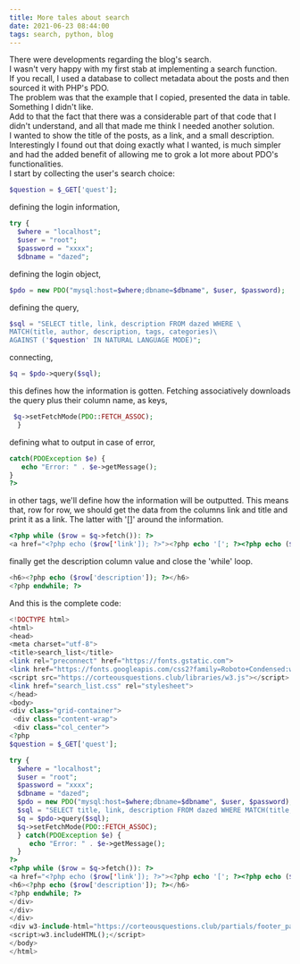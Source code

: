 ```yaml
---
title: More tales about search
date: 2021-06-23 08:44:00
tags: search, python, blog
---
```


There were developments regarding the blog's search.  
I wasn't very happy with my first stab at implementing a search function.  
If you recall, I used a database to collect metadata about the posts and then sourced it with PHP's PDO.  
The problem was that the example that I copied, presented the data in table. Something I didn't like.  
Add to that the fact that there was a considerable part of that code that I didn't understand, and all that made me think I needed another solution.  
I wanted to show the title of the posts, as a link, and a small description. Interestingly I found out that doing exactly what I wanted, is much simpler and had the added benefit of allowing me to grok a lot more about PDO's functionalities.   
I start by collecting the user's search choice:  
```php
$question = $_GET['quest'];
```
defining the login information,
```php
try {
  $where = "localhost";
  $user = "root";
  $password = "xxxx";
  $dbname = "dazed";
```
defining the login object,
```php
$pdo = new PDO("mysql:host=$where;dbname=$dbname", $user, $password);
```
defining the query,
```php
$sql = "SELECT title, link, description FROM dazed WHERE \
MATCH(title, author, description, tags, categories)\
AGAINST ('$question' IN NATURAL LANGUAGE MODE)";
```
connecting,
```php
$q = $pdo->query($sql);
```
this defines how the information is gotten. Fetching associatively downloads the query plus their column name, as keys,
```php
 $q->setFetchMode(PDO::FETCH_ASSOC);
  }
  ```
  defining what to output in case of error,
  ```php
  catch(PDOException $e) {
     echo "Error: " . $e->getMessage();
  }
?>
```
in other tags, we'll define how the information will be outputted. This means that, row for row, we should get the data from the columns link and title
and print it as a link. The latter with '[]' around the information.  
```php
<?php while ($row = $q->fetch()): ?>
<a href="<?php echo ($row['link']); ?>"><?php echo '['; ?><?php echo ($row['title']); ?><?php echo ']'; ?></a>
```
finally get the description column value and close the 'while' loop.
```php
<h6><?php echo ($row['description']); ?></h6>
<?php endwhile; ?>
```
  
  
And this is the complete code:
```php
<!DOCTYPE html>
<html>
<head>
<meta charset="utf-8">
<title>search_list</title>
<link rel="preconnect" href="https://fonts.gstatic.com">
<link href="https://fonts.googleapis.com/css2?family=Roboto+Condensed:wght@400;700&display=swap" rel="stylesheet">
<script src="https://corteousquestions.club/libraries/w3.js"></script>
<link href="search_list.css" rel="stylesheet">
</head>
<body>
<div class="grid-container">
 <div class="content-wrap">
 <div class="col_center">
<?php
$question = $_GET['quest'];

try {
  $where = "localhost";
  $user = "root";
  $password = "xxxx";
  $dbname = "dazed";
  $pdo = new PDO("mysql:host=$where;dbname=$dbname", $user, $password);
  $sql = "SELECT title, link, description FROM dazed WHERE MATCH(title, author, description, tags, categories) AGAINST ('$question' IN NATURAL LANGUAGE MODE)";
  $q = $pdo->query($sql);
  $q->setFetchMode(PDO::FETCH_ASSOC);
  } catch(PDOException $e) {
     echo "Error: " . $e->getMessage();
  }
?>
<?php while ($row = $q->fetch()): ?>
<a href="<?php echo ($row['link']); ?>"><?php echo '['; ?><?php echo ($row['title']); ?><?php echo ']'; ?></a>
<h6><?php echo ($row['description']); ?></h6>
<?php endwhile; ?>
</div>
</div>
</div>
<div w3-include-html="https://corteousquestions.club/partials/footer_pages.html">
<script>w3.includeHTML();</script>
</body>
</html>
```
